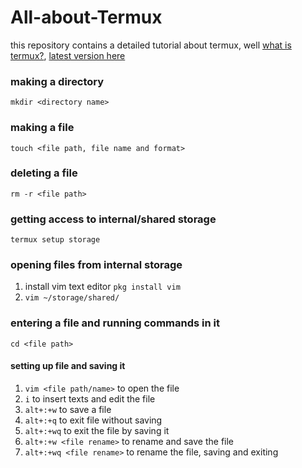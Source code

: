 # All-about-Termux
this repository contains a detailed tutorial about termux, well [what is termux?](https://en.m.wikipedia.org/wiki/Termux), [latest version here](https://f-droid.org/en/packages/com.termux/)

### making a directory
`mkdir <directory name>`

### making a file
`touch <file path, file name and format>`

### deleting a file
`rm -r <file path>`

### getting access to internal/shared storage
`termux setup storage`

### opening files from internal storage
1. install vim text editor `pkg install vim`
2. `vim ~/storage/shared/`

### entering a file and running commands in it
`cd <file path>`

#### setting up file and saving it
1. `vim <file path/name>` to open the file
2. `i` to insert texts and edit the file
3. `alt+:+w` to save a file
4. `alt+:+q` to exit file without saving
5. `alt+:+wq` to exit the file by saving it
6. `alt+:+w <file rename>` to rename and save the file
7. `alt+:+wq <file rename>` to rename the file, saving and exiting
